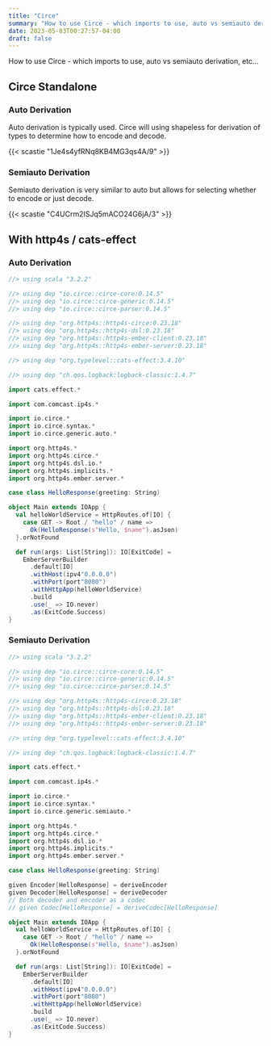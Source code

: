 ```yaml
---
title: "Circe"
summary: "How to use Circe - which imports to use, auto vs semiauto derivation, etc..."
date: 2023-05-03T00:27:57-04:00
draft: false
---
```


How to use Circe - which imports to use, auto vs semiauto derivation, etc...

## Circe Standalone

### Auto Derivation

Auto derivation is typically used. Circe will using shapeless for derivation of types to determine how to encode and decode.

{{< scastie "1Je4s4yfRNq8KB4MG3qs4A/9" >}}

### Semiauto Derivation

Semiauto derivation is very similar to auto but allows for selecting whether to encode or just decode.

{{< scastie "C4UCrm2ISJq5mACO24G6jA/3" >}}

## With http4s / cats-effect

### Auto Derivation

```scala
//> using scala "3.2.2"

//> using dep "io.circe::circe-core:0.14.5"
//> using dep "io.circe::circe-generic:0.14.5"
//> using dep "io.circe::circe-parser:0.14.5"

//> using dep "org.http4s::http4s-circe:0.23.18"
//> using dep "org.http4s::http4s-dsl:0.23.18"
//> using dep "org.http4s::http4s-ember-client:0.23.18"
//> using dep "org.http4s::http4s-ember-server:0.23.18"

//> using dep "org.typelevel::cats-effect:3.4.10"

//> using dep "ch.qos.logback:logback-classic:1.4.7"

import cats.effect.*

import com.comcast.ip4s.*

import io.circe.*
import io.circe.syntax.*
import io.circe.generic.auto.*

import org.http4s.*
import org.http4s.circe.*
import org.http4s.dsl.io.*
import org.http4s.implicits.*
import org.http4s.ember.server.*

case class HelloResponse(greeting: String)

object Main extends IOApp {
  val helloWorldService = HttpRoutes.of[IO] {
    case GET -> Root / "hello" / name =>
      Ok(HelloResponse(s"Hello, $name").asJson)
  }.orNotFound

  def run(args: List[String]): IO[ExitCode] =
    EmberServerBuilder
      .default[IO]
      .withHost(ipv4"0.0.0.0")
      .withPort(port"8080")
      .withHttpApp(helloWorldService)
      .build
      .use(_ => IO.never)
      .as(ExitCode.Success)
}
```

### Semiauto Derivation

```scala
//> using scala "3.2.2"

//> using dep "io.circe::circe-core:0.14.5"
//> using dep "io.circe::circe-generic:0.14.5"
//> using dep "io.circe::circe-parser:0.14.5"

//> using dep "org.http4s::http4s-circe:0.23.18"
//> using dep "org.http4s::http4s-dsl:0.23.18"
//> using dep "org.http4s::http4s-ember-client:0.23.18"
//> using dep "org.http4s::http4s-ember-server:0.23.18"

//> using dep "org.typelevel::cats-effect:3.4.10"

//> using dep "ch.qos.logback:logback-classic:1.4.7"

import cats.effect.*

import com.comcast.ip4s.*

import io.circe.*
import io.circe.syntax.*
import io.circe.generic.semiauto.*

import org.http4s.*
import org.http4s.circe.*
import org.http4s.dsl.io.*
import org.http4s.implicits.*
import org.http4s.ember.server.*

case class HelloResponse(greeting: String)

given Encoder[HelloResponse] = deriveEncoder
given Decoder[HelloResponse] = deriveDecoder
// Both decoder and encoder as a codec
// given Codec[HelloResponse] = deriveCodec[HelloResponse]

object Main extends IOApp {
  val helloWorldService = HttpRoutes.of[IO] {
    case GET -> Root / "hello" / name =>
      Ok(HelloResponse(s"Hello, $name").asJson)
  }.orNotFound

  def run(args: List[String]): IO[ExitCode] =
    EmberServerBuilder
      .default[IO]
      .withHost(ipv4"0.0.0.0")
      .withPort(port"8080")
      .withHttpApp(helloWorldService)
      .build
      .use(_ => IO.never)
      .as(ExitCode.Success)
}
```
